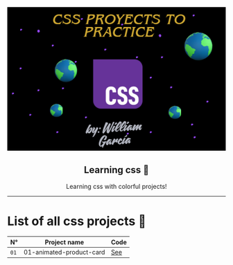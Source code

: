 <div align="center">
    <img src="./assets/project-presentation.png">
</div>

<h2 align="center">Learning css 🍷</h2>
<p align="center">Learning css with colorful projects!</p>

--- 

# List of all css projects 🧷
| N° | Project name | Code |
| --- | --- | --- |
| `01` | 01-animated-product-card | [See](projects/01-animated-product-card/) |